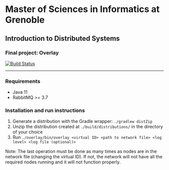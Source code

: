 # Master of Sciences in Informatics at Grenoble
## Introduction to Distributed Systems
### Final project: Overlay

[![Build Status](https://travis-ci.com/manuporto/mosig-ids-project.svg?token=jPjbUCGgpHyA6zpLgNLq&branch=master)](https://travis-ci.com/manuporto/mosig-ids-project)

---

### Requirements
* Java 11
* RabbitMQ >= 3.7

### Installation and run instructions
1. Generate a distribution with the Gradle wrapper: `./gradlew distZip`
2. Unzip the distribution created at `./build/distributions/` in the directory of your choice
3. Run `./overlay/bin/overlay <virtual ID> <path to network file> <log level> <log file (optional)>`

Note: The last operation must be done as many times as nodes are in the network file (changing the virtual ID). If not, the network will not have all the required nodes running and it will not function properly.

